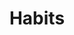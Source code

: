 ---
title: "Habits"
metaTitle: "This is the title tag of this page"
metaDescription: "This is the meta description"
---